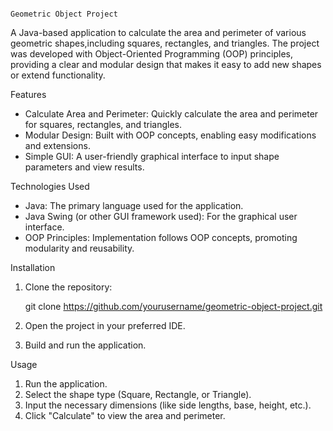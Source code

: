                                                                              Geometric Object Project



A Java-based application to calculate the area and perimeter of various geometric shapes,including 
squares, rectangles, and triangles. The project was developed with Object-Oriented Programming 
(OOP) principles, providing a clear and modular design that makes it easy to add new shapes or extend 
functionality.

 Features

- Calculate Area and Perimeter: Quickly calculate the area and perimeter for squares, rectangles, and triangles.
- Modular Design: Built with OOP concepts, enabling easy modifications and extensions.
- Simple GUI: A user-friendly graphical interface to input shape parameters and view results.

 Technologies Used

- Java: The primary language used for the application.
- Java Swing (or other GUI framework used): For the graphical user interface.
- OOP Principles: Implementation follows OOP concepts, promoting modularity and reusability.

Installation

1. Clone the repository:
   
   git clone https://github.com/yourusername/geometric-object-project.git
  
3. Open the project in your preferred IDE.
4. Build and run the application.

Usage

1. Run the application.
2. Select the shape type (Square, Rectangle, or Triangle).
3. Input the necessary dimensions (like side lengths, base, height, etc.).
4. Click "Calculate" to view the area and perimeter.

